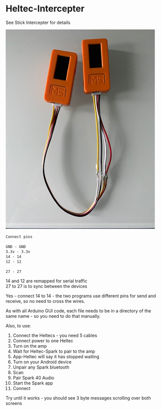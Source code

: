 # Heltec-Intercepter

See Stick Intercepter for details    

![Spark Setups](https://github.com/paulhamsh/Stick-Intercepter/blob/main/M5Sticks.jpg)


```
Connect pins  

GND - GND   
3.3v - 3.3v   
14 - 14   
12 - 12   

27 - 27
```
14 and 12 are remapped for serial traffic   
27 to 27 is to sync between the devices

Yes - connect 14 to 14 - the two programs use different pins for send and receive, so no need to cross the wires.   

As with all Arduino GUI code, each file needs to be in a directory of the same name - so you need to do that manually.   

Also, to use:

1. Connect the Heltecs - you need 5 cables   
2. Connect power to one Heltec   
3. Turn on the amp
4. Wait for Heltec-Spark to pair to the amp   
5. App-Heltec will say it has stopped waiting    
6. Turn on your Android device   
7. Unpair any Spark bluetooth   
8. Scan   
9. Pair Spark 40 Audio   
10. Start the Spark app   
11. Connect   

Try until it works - you should see 3 byte messages scrolling over both screens

